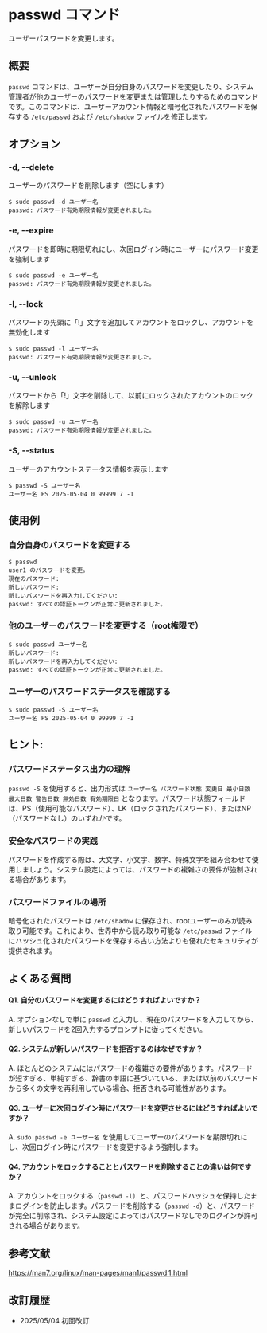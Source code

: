 # passwd コマンド

ユーザーパスワードを変更します。

## 概要

`passwd` コマンドは、ユーザーが自分自身のパスワードを変更したり、システム管理者が他のユーザーのパスワードを変更または管理したりするためのコマンドです。このコマンドは、ユーザーアカウント情報と暗号化されたパスワードを保存する `/etc/passwd` および `/etc/shadow` ファイルを修正します。

## オプション

### **-d, --delete**

ユーザーのパスワードを削除します（空にします）

```console
$ sudo passwd -d ユーザー名
passwd: パスワード有効期限情報が変更されました。
```

### **-e, --expire**

パスワードを即時に期限切れにし、次回ログイン時にユーザーにパスワード変更を強制します

```console
$ sudo passwd -e ユーザー名
passwd: パスワード有効期限情報が変更されました。
```

### **-l, --lock**

パスワードの先頭に「!」文字を追加してアカウントをロックし、アカウントを無効化します

```console
$ sudo passwd -l ユーザー名
passwd: パスワード有効期限情報が変更されました。
```

### **-u, --unlock**

パスワードから「!」文字を削除して、以前にロックされたアカウントのロックを解除します

```console
$ sudo passwd -u ユーザー名
passwd: パスワード有効期限情報が変更されました。
```

### **-S, --status**

ユーザーのアカウントステータス情報を表示します

```console
$ passwd -S ユーザー名
ユーザー名 PS 2025-05-04 0 99999 7 -1
```

## 使用例

### 自分自身のパスワードを変更する

```console
$ passwd
user1 のパスワードを変更。
現在のパスワード: 
新しいパスワード: 
新しいパスワードを再入力してください: 
passwd: すべての認証トークンが正常に更新されました。
```

### 他のユーザーのパスワードを変更する（root権限で）

```console
$ sudo passwd ユーザー名
新しいパスワード: 
新しいパスワードを再入力してください: 
passwd: すべての認証トークンが正常に更新されました。
```

### ユーザーのパスワードステータスを確認する

```console
$ sudo passwd -S ユーザー名
ユーザー名 PS 2025-05-04 0 99999 7 -1
```

## ヒント:

### パスワードステータス出力の理解

`passwd -S` を使用すると、出力形式は `ユーザー名 パスワード状態 変更日 最小日数 最大日数 警告日数 無効日数 有効期限日` となります。パスワード状態フィールドは、PS（使用可能なパスワード）、LK（ロックされたパスワード）、またはNP（パスワードなし）のいずれかです。

### 安全なパスワードの実践

パスワードを作成する際は、大文字、小文字、数字、特殊文字を組み合わせて使用しましょう。システム設定によっては、パスワードの複雑さの要件が強制される場合があります。

### パスワードファイルの場所

暗号化されたパスワードは `/etc/shadow` に保存され、rootユーザーのみが読み取り可能です。これにより、世界中から読み取り可能な `/etc/passwd` ファイルにハッシュ化されたパスワードを保存する古い方法よりも優れたセキュリティが提供されます。

## よくある質問

#### Q1. 自分のパスワードを変更するにはどうすればよいですか？
A. オプションなしで単に `passwd` と入力し、現在のパスワードを入力してから、新しいパスワードを2回入力するプロンプトに従ってください。

#### Q2. システムが新しいパスワードを拒否するのはなぜですか？
A. ほとんどのシステムにはパスワードの複雑さの要件があります。パスワードが短すぎる、単純すぎる、辞書の単語に基づいている、または以前のパスワードから多くの文字を再利用している場合、拒否される可能性があります。

#### Q3. ユーザーに次回ログイン時にパスワードを変更させるにはどうすればよいですか？
A. `sudo passwd -e ユーザー名` を使用してユーザーのパスワードを期限切れにし、次回ログイン時にパスワードを変更するよう強制します。

#### Q4. アカウントをロックすることとパスワードを削除することの違いは何ですか？
A. アカウントをロックする（`passwd -l`）と、パスワードハッシュを保持したままログインを防止します。パスワードを削除する（`passwd -d`）と、パスワードが完全に削除され、システム設定によってはパスワードなしでのログインが許可される場合があります。

## 参考文献

https://man7.org/linux/man-pages/man1/passwd.1.html

## 改訂履歴

- 2025/05/04 初回改訂